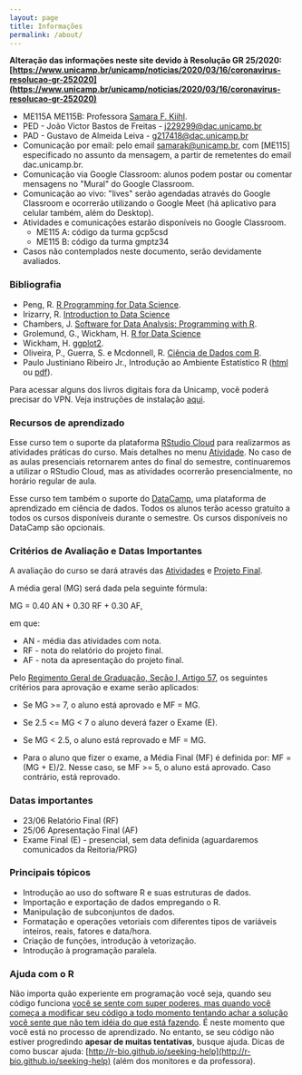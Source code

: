 ```yaml
---
layout: page
title: Informações
permalink: /about/
---
```


**Alteração das informações neste site devido à Resolução GR 25/2020: [https://www.unicamp.br/unicamp/noticias/2020/03/16/coronavirus-resolucao-gr-252020](https://www.unicamp.br/unicamp/noticias/2020/03/16/coronavirus-resolucao-gr-252020)**



* ME115A ME115B: Professora [Samara F. Kiihl](http://samarafk.github.io/).
* PED - João Victor Bastos de Freitas - j229299@dac.unicamp.br
* PAD - Gustavo de Almeida Leiva - g217418@dac.unicamp.br
* Comunicação por email: pelo email samarak@unicamp.br, com [ME115] especificado no assunto da mensagem, a partir de remetentes do email dac.unicamp.br. 
* Comunicação via Google Classroom: alunos podem postar ou comentar mensagens no "Mural" do Google Classroom.
* Comunicação ao vivo: "lives" serão agendadas através do Google Classroom e ocorrerão utilizando o Google Meet (há aplicativo para celular também, além do Desktop).
* Atividades e comunicações estarão disponíveis no Google Classroom.
    * ME115 A: código da turma gcp5csd
    * ME115 B: código da turma gmptz34
* Casos não contemplados neste documento, serão devidamente avaliados.

### Bibliografia

* Peng, R. [R Programming for Data Science](https://leanpub.com/rprogramming).
* Irizarry, R. [Introduction to Data Science](https://leanpub.com/datasciencebook)
* Chambers, J. [Software for Data Analysis: Programming with R](https://link.springer.com/book/10.1007%2F978-0-387-75936-4).
* Grolemund, G., Wickham, H. [R for Data Science](http://r4ds.had.co.nz)
* Wickham, H. [ggplot2](https://link.springer.com/book/10.1007%2F978-0-387-98141-3).
* Oliveira, P., Guerra, S. e Mcdonnell, R. [Ciência de Dados com R](https://www.ibpad.com.br/o-que-fazemos/publicacoes/introducao-ciencia-de-dados-com-r#autores).
* Paulo Justiniano Ribeiro Jr., Introdução ao Ambiente Estatístico R ([html](http://www.leg.ufpr.br/~paulojus/embrapa/Rembrapa/) ou [pdf](http://leg.ufpr.br/~paulojus/embrapa/Rembrapa/Rembrapa.pdf)).

Para acessar alguns dos livros digitais fora da Unicamp, você poderá precisar do VPN. Veja instruções de instalação [aqui](http://www.ccuec.unicamp.br/ccuec/acesso_remoto_vpn).


### Recursos de aprendizado

Esse curso tem o suporte da plataforma [RStudio Cloud](https://rstudio.cloud/) para realizarmos as atividades práticas do curso. Mais detalhes no menu [Atividade](/atividades). No caso de as aulas presenciais retornarem antes do final do semestre, continuaremos a utilizar o RStudio Cloud, mas as atividades ocorrerão presencialmente, no horário regular de aula.

Esse curso tem também o suporte do [DataCamp](http://www.datacamp.com), uma plataforma de aprendizado em ciência de dados. Todos os alunos terão acesso gratuito a todos os cursos disponíveis durante o semestre. Os cursos disponíveis no DataCamp são opcionais.



### Critérios de Avaliação e Datas Importantes

A avaliação do curso se dará através das [Atividades](/atividades) e [Projeto Final](/atividades/Projeto/ProjetoFinal.html).

A média geral (MG) será dada pela seguinte fórmula:

 MG = 0.40 AN + 0.30 RF + 0.30 AF,
 
 em que:
 
 * AN - média das atividades com nota.
 * RF - nota do relatório do projeto final.
 * AF - nota da apresentação do projeto final.

Pelo [Regimento Geral de Graduação, Seção I, Artigo 57](https://www.dac.unicamp.br/portal/graduacao/regimento-geral), os seguintes critérios para aprovação e exame serão aplicados:

* Se MG >= 7, o aluno está aprovado e MF = MG.

* Se 2.5 <= MG < 7 o aluno deverá fazer o Exame (E).

* Se MG < 2.5, o aluno está reprovado e MF = MG.

* Para o aluno que fizer o exame, a Média Final (MF) é definida por:
MF = (MG + E)/2.  Nesse caso, se MF >= 5, o aluno está aprovado. Caso contrário, está reprovado.

### Datas importantes

* 23/06 Relatório Final (RF)
* 25/06 Apresentação Final (AF)
* Exame Final (E) - presencial, sem data definida (aguardaremos comunicados da Reitoria/PRG)


### Principais tópicos


* Introdução ao uso do software R e suas estruturas de dados.
* Importação e exportação de dados empregando o R.
* Manipulação de subconjuntos de dados.
* Formatação e operações vetoriais com diferentes tipos de variáveis inteiros, reais, fatores e data/hora.
* Criação de funções, introdução à vetorização.
* Introdução à programação paralela.



### Ajuda com o R

Não importa quão experiente em programação você seja, quando seu código funciona [você se sente com super poderes, mas quando você começa a modificar seu código a todo momento tentando achar a solução você sente que não tem idéia do que está fazendo](images/estados.png). É neste momento que você está no processo de aprendizado. No entanto, se seu código não estiver progredindo **apesar de muitas tentativas**, busque ajuda. Dicas de como buscar ajuda: [http://r-bio.github.io/seeking-help](http://r-bio.github.io/seeking-help) (além dos monitores e da professora).

